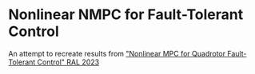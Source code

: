 # Nonlinear NMPC for Fault-Tolerant Control
An attempt to recreate results from ["Nonlinear MPC for Quadrotor Fault-Tolerant Control" RAL 2023](https://arxiv.org/abs/2109.12886)
